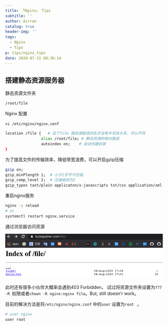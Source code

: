 ```yaml
---
title: 「Nginx」 Tips
subtitle: ''
author: Airren
catalog: true
header-img: ''
tags:
  - Nginx
  - Tips
p: tips/nginx_tips
date: 2020-07-31 00:36:14
---
```





## 搭建静态资源服务器

静态资源文件夹

```sh
/root/file
```

Nginx 配置

`vi /etc/nginx/nginx.conf`

```sh
location /file {   # 这个file 跟资源路径的名字没有半毛钱关系，可以不同
				alias /root/file; # 静态资源的绝对路径
				autoindex on;    # 自动创建目录
}
```



为了提高文件的传输效率，降低带宽浪费，可以开启gzip压缩

```sh
gzip on;
gzip_minPlength 1;  # 小于1字节不压缩，
gzip_comp_level 2;  # 压缩级别为2 
gzip_types taxt/plain applicaton/x-javascripts txt/css application/xml image/jpeg image/gif image/png;  # 压缩文件类型

```



重启nginx服务

```sh
nginx -s reload
# or
systemctl restart nginx.service
```



通过浏览器访问资源

![image-20200809015025464](./nginx_tips/image-20200809015025464.png)



此时还有很多小伙伴大概率会遇到403 Forbidden， 试过将资源文件夹设置为`777 -R `权限或者`chown -R nginx:nginx file`。But, still doesn'r work。 

目前的解决方法是将`/etc/nginx/nginx.conf` 中的`user` 设置为`root ` 。

```sh
# user nginx 
user root 
```

